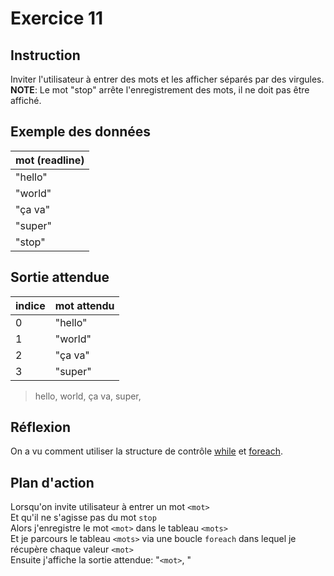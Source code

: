 # Exercice 11

## Instruction

Inviter l'utilisateur à entrer des mots et les afficher séparés par des virgules.
**NOTE**: Le mot "stop" arrête l'enregistrement des mots, il ne doit pas être affiché.

## Exemple des données

| mot (readline) |
| -------------- |
| "hello"        |
| "world"        |
| "ça va"        |
| "super"        |
| "stop"         |

## Sortie attendue

| indice | mot attendu |
| ------ | ----------- |
| 0      | "hello"     |
| 1      | "world"     |
| 2      | "ça va"     |
| 3      | "super"     |

> hello, world, ça va, super,

## Réflexion

On a vu comment utiliser la structure de contrôle [while](https://www.php.net/manual/fr/control-structures.while.php)
et [foreach](https://www.php.net/manual/fr/control-structures.foreach.php).

## Plan d'action

Lorsqu'on invite utilisateur à entrer un mot `<mot>`  
Et qu'il ne s'agisse pas du mot `stop`  
Alors j'enregistre le mot `<mot>` dans le tableau `<mots>`  
Et je parcours le tableau `<mots>` via une boucle `foreach` dans lequel je récupère chaque valeur `<mot>`  
Ensuite j'affiche la sortie attendue: "`<mot>`, "
